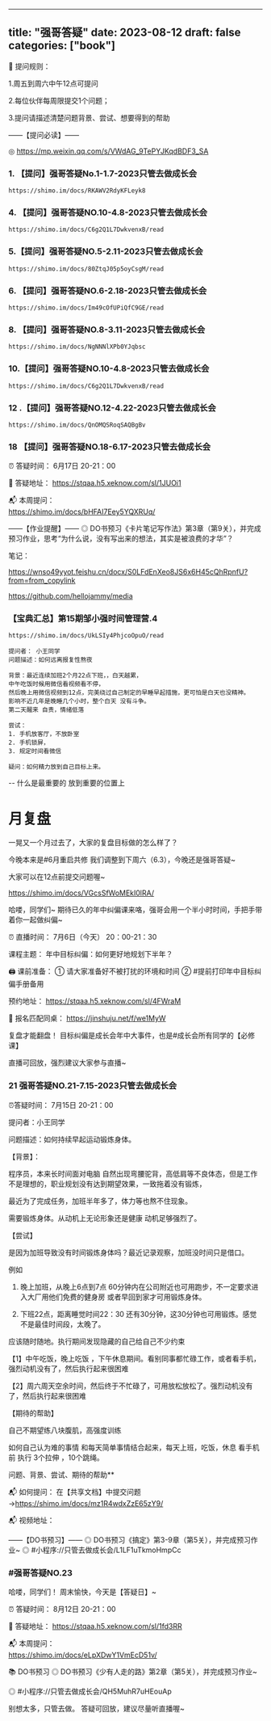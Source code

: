 
---
title: "强哥答疑"
date: 2023-08-12
draft: false
categories: ["book"]
---


📝 提问规则：

1.周五到周六中午12点可提问

2.每位伙伴每周限提交1个问题；

3.提问请描述清楚问题背景、尝试、想要得到的帮助

——【提问必读】——

◎ https://mp.weixin.qq.com/s/VWdAG_9TePYJKqdBDF3_SA


### 1. 【提问】强哥答疑No.1-1.7-2023只管去做成长会
    https://shimo.im/docs/RKAWV2RdyKFLeyk8

### 4. 【提问】强哥答疑NO.10-4.8-2023只管去做成长会
    https://shimo.im/docs/C6g2Q1L7DwkvenxB/read

### 5.【提问】强哥答疑NO.5-2.11-2023只管去做成长会
    https://shimo.im/docs/80ZtqJ05p5oyCsgM/read

### 6. 【提问】强哥答疑NO.6-2.18-2023只管去做成长会
    https://shimo.im/docs/Im49cOfUPiQfC9GE/read


### 8. 【提问】强哥答疑NO.8-3.11-2023只管去做成长会
    https://shimo.im/docs/NgNNNlXPb0YJqbsc
### 10.【提问】强哥答疑NO.10-4.8-2023只管去做成长会
    https://shimo.im/docs/C6g2Q1L7DwkvenxB/read

### 12 .【提问】强哥答疑NO.12-4.22-2023只管去做成长会

    https://shimo.im/docs/QnOMQSRoqSAQBgBv


### 18 【提问】强哥答疑NO.18-6.17-2023只管去做成长会
⏰ 答疑时间：
6月17日  20-21：00

📍 答疑地址：
https://stqaa.h5.xeknow.com/sl/1JUOi1

📬 本周提问：  
https://shimo.im/docs/bHFAI7Eey5YQXRUq/





——【作业提醒】——
◎ DO书预习《卡片笔记写作法》第3章（第9关），并完成预习作业，思考“为什么说，没有写出来的想法，其实是被浪费的才华”？

笔记：

https://wnso49yyot.feishu.cn/docx/S0LFdEnXeo8JS6x6H45cQhRpnfU?from=from_copylink









https://github.com/hellojammy/media




### 【宝典汇总】第15期邹小强时间管理营.4
    https://shimo.im/docs/UkLSIy4PhjcoOpuO/read
    
    提问者： 小王同学
    问题描述：如何远离报复性熬夜
    
    背景：最近连续加班2个月22点下班，，白天越累， 
    中午吃饭时候用微信看视频看不停，
    然后晚上用微信视频到12点，完美绕过自己制定的早睡早起措施，更可怕是白天也没精神。
    影响不近几年是晚睡几个小时，整个白天 没有斗争。
    第二天醒来 自责，情绪低落
    
    尝试：
    1. 手机放客厅，不放卧室
    2. 手机锁屏，
    3. 规定时间看微信
    
    疑问：如何精力放到自己目标上来。

-- 什么是最重要的 放到重要的位置上




# 月复盘

一晃又一个月过去了，大家的复盘目标做的怎么样了？

今晚本来是#6月重启共修 我们调整到下周六（6.3），今晚还是强哥答疑~

大家可以在12点前提交问题喔~

https://shimo.im/docs/VGcsSfWoMEkI0lRA/





哈喽，同学们~
期待已久的年中纠偏课来咯，强哥会用一个半小时时间，手把手带着你一起做纠偏~

⏰ 直播时间：
7月6日（今天） 20：00-21：30

 课程主题：
年中目标纠偏：如何更好地规划下半年？

🖨️ 课前准备：
① 请大家准备好不被打扰的环境和时间
② #提前打印年中目标纠偏手册备用

 预约地址：
https://stqaa.h5.xeknow.com/sl/4FWraM

🤝 报名匹配同桌：
https://jinshuju.net/f/we1MyW

 复盘才能翻盘！
目标纠偏是成长会年中大事件，也是#成长会所有同学的【必修课】

直播可回放，强烈建议大家参与直播~





### 21 强哥答疑NO.21-7.15-2023只管去做成长会

⏰答疑时间：
7月15日 20-21：00



提问者：小王同学

问题描述：如何持续早起运动锻炼身体。

【背景】：

程序员，本来长时间面对电脑 自然出现弯腰驼背，高低肩等不良体态，但是工作不是理想的，职业规划没有达到期望效果，一致拖着没有锻炼，

最近为了完成任务，加班半年多了，体力等也熬不住现象。

需要锻炼身体。从动机上无论形象还是健康 动机足够强烈了。

【尝试】

 是因为加班导致没有时间锻炼身体吗？最近记录观察，加班没时间只是借口。

例如

1. 晚上加班，从晚上6点到7点 60分钟内在公司附近也可用跑步，不一定要求进入大厂用他们免费的健身房 或者早回到家才可用锻炼身体。

2. 下班22点，距离睡觉时间22：30 还有30分钟，这30分钟也可用锻炼。感觉不是最佳时间段，太晚了。

 应该随时随地。执行期间发现隐藏的自己给自己不少约束

【1】中午吃饭，晚上吃饭 ，下午休息期间。看别同事都忙碌工作，或者看手机，强烈动机没有了，然后执行起来很困难

【2】周六周天空余时间，然后终于不忙碌了，可用放松放松了。强烈动机没有了，然后执行起来很困难

【期待的帮助】

自己不期望练八块腹肌，高强度训练 

如何自己认为难的事情 和每天简单事情结合起来，每天上班，吃饭，休息 看手机前 执行 3个拉伸 ，10个跳绳。





问题、背景、尝试、期待的帮助**

📬 如何提问：
在【共享文档】中提交问题→https://shimo.im/docs/mz1R4wdxZzE65zY9/



📬 视频地址：



——【DO书预习】——
◎ DO书预习《搞定》第3-9章（第5关），并完成预习作业~
◎ #小程序://只管去做成长会/L1LF1uTkmoHmpCc



### #强哥答疑NO.23

哈喽，同学们！
周末愉快，今天是【答疑日】~

⏰ 答疑时间：
8月12日  20-21：00

📍 答疑地址：
https://stqaa.h5.xeknow.com/sl/1fd3RR

📬 本周提问：   
https://shimo.im/docs/eLpXDwY1VmEcD51v/

📚 DO书预习
◎ DO书预习《少有人走的路》第2章（第5关），并完成预习作业~

◎ #小程序://只管去做成长会/QH5MuhR7uHEouAp

别想太多，只管去做。
答疑可回放，建议尽量听直播喔~



